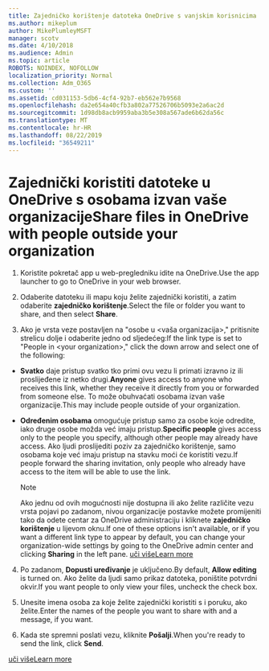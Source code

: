 ```yaml
---
title: Zajedničko korištenje datoteka OneDrive s vanjskim korisnicima
ms.author: mikeplum
author: MikePlumleyMSFT
manager: scotv
ms.date: 4/10/2018
ms.audience: Admin
ms.topic: article
ROBOTS: NOINDEX, NOFOLLOW
localization_priority: Normal
ms.collection: Adm_O365
ms.custom: ''
ms.assetid: cd031153-5db6-4cf4-92b7-eb562e7b9568
ms.openlocfilehash: da2e654a40cfb3a802a77526706b5093e2a6ac2d
ms.sourcegitcommit: 1d98db8acb9959aba3b5e308a567ade6b62da56c
ms.translationtype: MT
ms.contentlocale: hr-HR
ms.lasthandoff: 08/22/2019
ms.locfileid: "36549211"
---
```

# <a name="share-files-in-onedrive-with-people-outside-your-organization"></a><span data-ttu-id="ce5da-102">Zajednički koristiti datoteke u OneDrive s osobama izvan vaše organizacije</span><span class="sxs-lookup"><span data-stu-id="ce5da-102">Share files in OneDrive with people outside your organization</span></span>

1. <span data-ttu-id="ce5da-103">Koristite pokretač app u web-pregledniku idite na OneDrive.</span><span class="sxs-lookup"><span data-stu-id="ce5da-103">Use the app launcher to go to OneDrive in your web browser.</span></span> 
    
2. <span data-ttu-id="ce5da-104">Odaberite datoteku ili mapu koju želite zajednički koristiti, a zatim odaberite **zajedničko korištenje**.</span><span class="sxs-lookup"><span data-stu-id="ce5da-104">Select the file or folder you want to share, and then select **Share**.</span></span> 
    
3. <span data-ttu-id="ce5da-105">Ako je vrsta veze postavljen na "osobe u \<vaša organizacija\>," pritisnite strelicu dolje i odaberite jedno od sljedećeg:</span><span class="sxs-lookup"><span data-stu-id="ce5da-105">If the link type is set to "People in \<your organization\>," click the down arrow and select one of the following:</span></span> 
    
  - <span data-ttu-id="ce5da-106">**Svatko** daje pristup svatko tko primi ovu vezu li primati izravno iz ili proslijeđene iz netko drugi.</span><span class="sxs-lookup"><span data-stu-id="ce5da-106">**Anyone** gives access to anyone who receives this link, whether they receive it directly from you or forwarded from someone else.</span></span> <span data-ttu-id="ce5da-107">To može obuhvaćati osobama izvan vaše organizacije.</span><span class="sxs-lookup"><span data-stu-id="ce5da-107">This may include people outside of your organization.</span></span> 
    
  - <span data-ttu-id="ce5da-108">**Određenim osobama** omogućuje pristup samo za osobe koje odredite, iako druge osobe možda već imaju pristup.</span><span class="sxs-lookup"><span data-stu-id="ce5da-108">**Specific people** gives access only to the people you specify, although other people may already have access.</span></span> <span data-ttu-id="ce5da-109">Ako ljudi proslijediti poziv za zajedničko korištenje, samo osobama koje već imaju pristup na stavku moći će koristiti vezu.</span><span class="sxs-lookup"><span data-stu-id="ce5da-109">If people forward the sharing invitation, only people who already have access to the item will be able to use the link.</span></span> 
    
    > [!NOTE]
    > <span data-ttu-id="ce5da-110">Ako jednu od ovih mogućnosti nije dostupna ili ako želite različite vezu vrsta pojavi po zadanom, nivou organizacije postavke možete promijeniti tako da odete centar za OneDrive administraciju i kliknete **zajedničko korištenje** u lijevom oknu.</span><span class="sxs-lookup"><span data-stu-id="ce5da-110">If one of these options isn't available, or if you want a different link type to appear by default, you can change your organization-wide settings by going to the OneDrive admin center and clicking **Sharing** in the left pane.</span></span> [<span data-ttu-id="ce5da-111">uči više</span><span class="sxs-lookup"><span data-stu-id="ce5da-111">Learn more</span></span>](https://go.microsoft.com/fwlink/?linkid=871961)
  
4. <span data-ttu-id="ce5da-112">Po zadanom, **Dopusti uređivanje** je uključeno.</span><span class="sxs-lookup"><span data-stu-id="ce5da-112">By default, **Allow editing** is turned on.</span></span> <span data-ttu-id="ce5da-113">Ako želite da ljudi samo prikaz datoteka, poništite potvrdni okvir.</span><span class="sxs-lookup"><span data-stu-id="ce5da-113">If you want people to only view your files, uncheck the check box.</span></span> 
    
5. <span data-ttu-id="ce5da-114">Unesite imena osoba za koje želite zajednički koristiti s i poruku, ako želite.</span><span class="sxs-lookup"><span data-stu-id="ce5da-114">Enter the names of the people you want to share with and a message, if you want.</span></span>
    
6. <span data-ttu-id="ce5da-115">Kada ste spremni poslati vezu, kliknite **Pošalji**.</span><span class="sxs-lookup"><span data-stu-id="ce5da-115">When you're ready to send the link, click **Send**.</span></span> 
    
[<span data-ttu-id="ce5da-116">uči više</span><span class="sxs-lookup"><span data-stu-id="ce5da-116">Learn more</span></span>](https://go.microsoft.com/fwlink/?linkid=871861)
  


